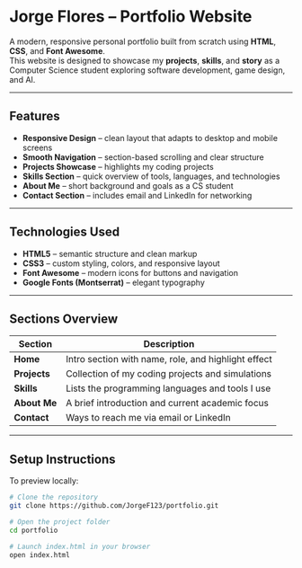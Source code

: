 # Jorge Flores – Portfolio Website

A modern, responsive personal portfolio built from scratch using **HTML**, **CSS**, and **Font Awesome**.  
This website is designed to showcase my **projects**, **skills**, and **story** as a Computer Science student exploring software development, game design, and AI.

---

## Features

- **Responsive Design** – clean layout that adapts to desktop and mobile screens  
- **Smooth Navigation** – section-based scrolling and clear structure  
- **Projects Showcase** – highlights my coding projects 
- **Skills Section** – quick overview of tools, languages, and technologies  
- **About Me** – short background and goals as a CS student  
- **Contact Section** – includes email and LinkedIn for networking  

---

## Technologies Used

- **HTML5** – semantic structure and clean markup  
- **CSS3** – custom styling, colors, and responsive layout  
- **Font Awesome** – modern icons for buttons and navigation  
- **Google Fonts (Montserrat)** – elegant typography  

---

## Sections Overview

| Section | Description |
|----------|-------------|
| **Home** | Intro section with name, role, and highlight effect |
| **Projects** | Collection of my coding projects and simulations |
| **Skills** | Lists the programming languages and tools I use |
| **About Me** | A brief introduction and current academic focus |
| **Contact** | Ways to reach me via email or LinkedIn |

---

## Setup Instructions

To preview locally:

```bash
# Clone the repository
git clone https://github.com/JorgeF123/portfolio.git

# Open the project folder
cd portfolio

# Launch index.html in your browser
open index.html

